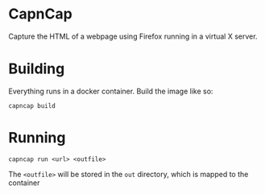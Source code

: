 CapnCap
=======

Capture the HTML of a webpage using Firefox running in a virtual X server.

# Building
Everything runs in a docker container. Build the image like so:

    capncap build

# Running

    capncap run <url> <outfile>

The `<outfile>` will be stored in the `out` directory, which is mapped to the container
